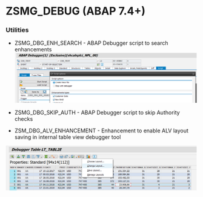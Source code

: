 # ZSMG_DEBUG (ABAP 7.4+)
### Utilities

- ZSMG_DBG_ENH_SEARCH - ABAP Debugger script to search enhancements
[![](https://github.com/MikeSidorochkin/ZSMG_DEBUG/blob/master/dbg_enhancement_search.png)](https://github.com/MikeSidorochkin/ZSMG_DEBUG/blob/master/dbg_enhancement_search.png)

- ZSMG_DBG_SKIP_AUTH - ABAP Debugger script to skip Authority checks

- ZSM_DBG_ALV_ENHANCEMENT - Enhancement to enable ALV layout saving in internal table view debugger tool

[![](https://github.com/MikeSidorochkin/ZSMG_DEBUG/blob/master/dbg_enhancement.png)](https://github.com/MikeSidorochkin/ZSMG_DEBUG/blob/master/dbg_enhancement.png)
